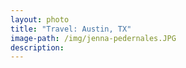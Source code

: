 ```yaml
---
layout: photo
title: "Travel: Austin, TX"
image-path: /img/jenna-pedernales.JPG
description:
---
```

